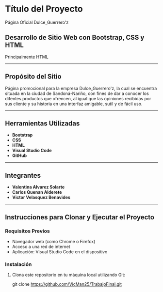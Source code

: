 # Título del Proyecto
Página Oficial Dulce_Guerrero'z

## Desarrollo de Sitio Web con Bootstrap, CSS y HTML
Principalmente HTML

---

## Propósito del Sitio

Página promocional para la empresa Dulce_Guerrero'z, la cual se encuentra situada en la ciudad de Sandoná-Nariño, con fines de dar a conocer los difentes productos que ofrencen, al igual que las opiniones recibidas por sus cliente y su historia en una interfaz amigable, sutil y de fácil uso.

---

## Herramientas Utilizadas

- **Bootstrap**
- **CSS** 
- **HTML**
- **Visual Studio Code**
- **GitHub** 

---

## Integrantes
- **Valentina Alvarez Solarte**
- **Carlos Quenan Alderete**
- **Victor Velasquez Benavides**

---

## Instrucciones para Clonar y Ejecutar el Proyecto

### Requisitos Previos

- Navegador web (como Chrome o Firefox)
- Acceso a una red de internet
- Aplicación: Visual Studio Code en el dispositivo

### Instalación

1. Clona este repositorio en tu máquina local utilizando Git:

    git clone https://github.com/VicMan25/TrabajoFinal.git
